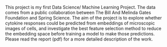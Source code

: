 This project is my first Data Science/ Machine Learning Project. The data comes from a public collaboration between The Bill And Melinda Gates Foundation and Spring Science. The aim of the project is to explore whether cytokine responses could be predicted from embeddings of microscopic images of cells, and investigate the best feature selection method to reduce the embedding space before training a model to make those predictions. Please read the report (pdf) for a more detailed description of the work.
